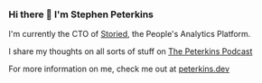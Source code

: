 ### Hi there 👋 I'm Stephen Peterkins

I'm currently the CTO of [Storied](https://storiedhr.com), the People's Analytics Platform.

I share my thoughts on all sorts of stuff on [The Peterkins Podcast](https://open.spotify.com/show/6DthLM7d7HmH9SK6QTD6yT?si=jHx6_6yrRtK1DfLjPa9ilg)

For more information on me, check me out at [peterkins.dev](https://peterkins.dev)

<!--
**BearGuy/BearGuy** is a ✨ _special_ ✨ repository because its `README.md` (this file) appears on your GitHub profile.

Here are some ideas to get you started:

- 🔭 I’m currently working on ...
- 🌱 I’m currently learning ...
- 👯 I’m looking to collaborate on ...
- 🤔 I’m looking for help with ...
- 💬 Ask me about ...
- 📫 How to reach me: ...
- 😄 Pronouns: ...
- ⚡ Fun fact: ...
-->
